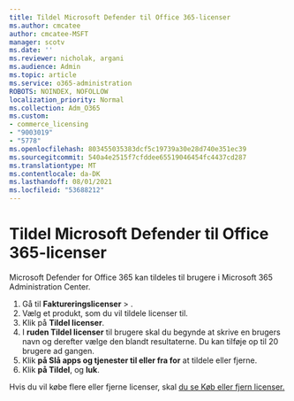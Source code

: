 ```yaml
---
title: Tildel Microsoft Defender til Office 365-licenser
ms.author: cmcatee
author: cmcatee-MSFT
manager: scotv
ms.date: ''
ms.reviewer: nicholak, argani
ms.audience: Admin
ms.topic: article
ms.service: o365-administration
ROBOTS: NOINDEX, NOFOLLOW
localization_priority: Normal
ms.collection: Adm_O365
ms.custom:
- commerce_licensing
- "9003019"
- "5778"
ms.openlocfilehash: 803455035383dcf5c19739a30e28d740e351ec39
ms.sourcegitcommit: 540a4e2515f7cfddee65519046454fc4437cd287
ms.translationtype: MT
ms.contentlocale: da-DK
ms.lasthandoff: 08/01/2021
ms.locfileid: "53688212"
---
```

# <a name="assign-microsoft-defender-for-office-365-licenses"></a>Tildel Microsoft Defender til Office 365-licenser

Microsoft Defender for Office 365 kan tildeles til brugere i Microsoft 365 Administration Center.

1. Gå til **Faktureringslicenser**  >  [](https://go.microsoft.com/fwlink/p/?linkid=842264).
2. Vælg et produkt, som du vil tildele licenser til.
3. Klik på **Tildel licenser**.
4. I **ruden Tildel licenser**  til brugere skal du begynde at skrive en brugers navn og derefter vælge den blandt resultaterne. Du kan tilføje op til 20 brugere ad gangen.
5. Klik **på Slå apps og tjenester til eller fra for**  at tildele eller fjerne.
6. Klik **på Tildel**, og  **luk**.

Hvis du vil købe flere eller fjerne licenser, skal [du se Køb eller fjern licenser.](/microsoft-365/commerce/licenses/buy-licenses#buy-or-remove-licenses-for-your-business-subscription)